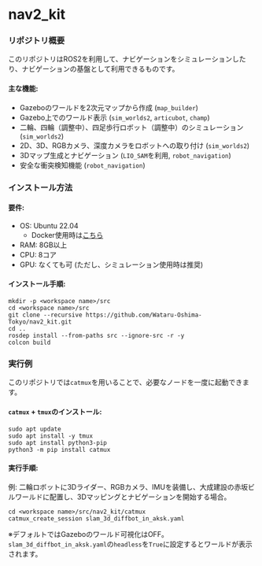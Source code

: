 # nav2_kit

### リポジトリ概要
このリポジトリはROS2を利用して、ナビゲーションをシミュレーションしたり、ナビゲーションの基盤として利用できるものです。

#### 主な機能:
- Gazeboのワールドを2次元マップから作成 (`map_builder`)
- Gazebo上でのワールド表示 (`sim_worlds2`, `articubot`, `champ`)
- 二輪、四輪（調整中）、四足歩行ロボット（調整中）のシミュレーション (`sim_worlds2`)
- 2D、3D、RGBカメラ、深度カメラをロボットへの取り付け (`sim_worlds2`)
- 3Dマップ生成とナビゲーション (`LIO_SAM`を利用, `robot_navigation`)
- 安全な衝突検知機能 (`robot_navigation`)

### インストール方法

#### 要件:
- OS: Ubuntu 22.04 
  - Docker使用時は[こちら](https://github.com/TechShare-inc/ros_here.git)
- RAM: 8GB以上
- CPU: 8コア
- GPU: なくても可 (ただし、シミュレーション使用時は推奨)

#### インストール手順:
```
mkdir -p <workspace name>/src
cd <workspace name>/src
git clone --recursive https://github.com/Wataru-Oshima-Tokyo/nav2_kit.git
cd ..
rosdep install --from-paths src --ignore-src -r -y
colcon build 
```

### 実行例
このリポジトリでは`catmux`を用いることで、必要なノードを一度に起動できます。

#### `catmux` + `tmux`のインストール:
```
sudo apt update
sudo apt install -y tmux
sudo apt install python3-pip
python3 -m pip install catmux
```

#### 実行手順:
例: 二輪ロボットに3Dライダー、RGBカメラ、IMUを装備し、大成建設の赤坂ビルワールドに配置し、3Dマッピングとナビゲーションを開始する場合。
```
cd <workspace name>/src/nav2_kit/catmux
catmux_create_session slam_3d_diffbot_in_aksk.yaml 
```
※デフォルトではGazeboのワールド可視化はOFF。`slam_3d_diffbot_in_aksk.yaml`の`headless`を`True`に設定するとワールドが表示されます。


